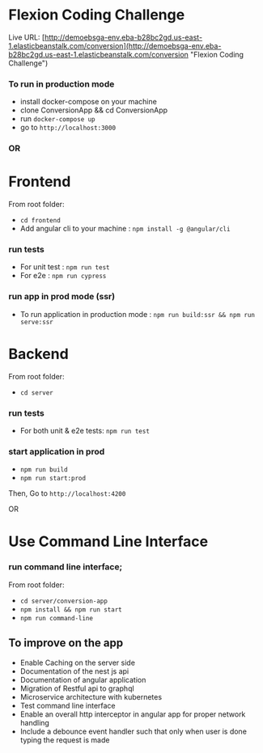 # Flexion Coding Challenge
Live URL: [http://demoebsga-env.eba-b28bc2gd.us-east-1.elasticbeanstalk.com/conversion](http://demoebsga-env.eba-b28bc2gd.us-east-1.elasticbeanstalk.com/conversion "Flexion Coding Challenge")

### To run in production mode
* install docker-compose on your machine
* clone ConversionApp && cd ConversionApp
* run `docker-compose up`
* go to `http://localhost:3000`

### OR

# Frontend
From root folder:
* `cd frontend`
* Add angular cli to your machine : `npm install -g @angular/cli`
### run tests
* For unit test : `npm run test`
* For e2e : `npm run cypress`
### run app in prod mode (ssr)
* To run application in production mode : `npm run build:ssr && npm run serve:ssr`


# Backend
From root folder:
* `cd server`
### run tests
* For both unit & e2e tests: `npm run test`
### start application in prod
* `npm run build`
* `npm run start:prod`

Then,
Go to `http://localhost:4200`

OR 

# Use Command Line Interface
### run command line interface;
From root folder:
* `cd server/conversion-app`
* `npm install && npm run start`
* `npm run command-line`


## To improve on the app

* Enable Caching on the server side
* Documentation of the nest js api
* Documentation of angular application
* Migration of Restful api to graphql 
* Microservice architecture with kubernetes
* Test command line interface
* Enable an overall http interceptor in angular app for proper network handling
* Include a debounce event handler such that only when user is done typing the request is made


